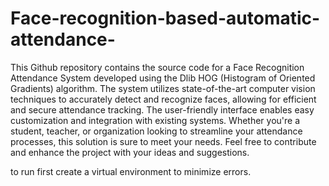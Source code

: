 # Face-recognition-based-automatic-attendance-
This Github repository contains the source code for a Face Recognition Attendance System developed using the Dlib HOG (Histogram of Oriented Gradients) algorithm. The system utilizes state-of-the-art computer vision techniques to accurately detect and recognize faces, allowing for efficient and secure attendance tracking. The user-friendly interface enables easy customization and integration with existing systems. Whether you're a student, teacher, or organization looking to streamline your attendance processes, this solution is sure to meet your needs. Feel free to contribute and enhance the project with your ideas and suggestions.

to run first create a virtual environment to minimize errors.
